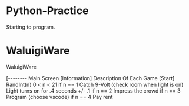 # Python-Practice
Starting to program.


# WaluigiWare
WaluigiWare

[--------	Main Screen 
[Information]
	Description Of Each Game
[Start]
	RandInt(n) 0 < n < 21
if n == 1 
	Catch 9-Volt (check room when light is on)
		Light turns on for .4 seconds +/- .1
if n == 2
	Impress the crowd
if n == 3 
	Program (choose vscode)
if n == 4
	Pay rent